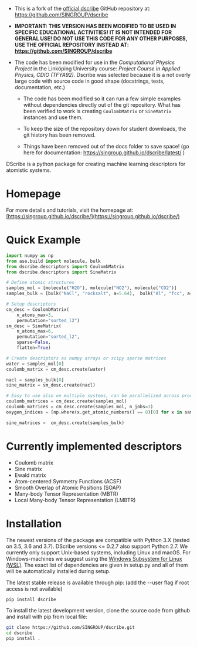 * This is a fork of the [official dscribe](https://singroup.github.io/dscribe/latest/) GitHub repository at: https://github.com/SINGROUP/dscribe

* **IMPORTANT: THIS VERSION HAS BEEN MODIFIED TO BE USED IN SPECIFIC EDUCATIONAL ACTIVITIES!
  IT IS NOT INTENDED FOR GENERAL USE! DO NOT USE THIS CODE FOR ANY OTHER PURPOSES,
  USE THE OFFICIAL REPOSITORY INSTEAD AT: https://github.com/SINGROUP/dscribe**

* The code has been modified for use in the *Computational Physics Project* in the Linköping University course: *Project Course in Applied Physics, CDIO (TFYA92)*.
  Dscribe was selected because it is a not overly large code with source code in good shape (docstrings, tests, documentation, etc.)

  - The code has been modified so it can run a few simple examples without dependencies directly out of the git repository.
    What has been verified to work is creating `CoulombMatrix` or `SineMatrix` instances and use them.

  - To keep the size of the repository down for student downloads, the git history has been removed.

  - Things have been removed out of the docs folder to save space! (go here for documentation: https://singroup.github.io/dscribe/latest/ )

DScribe is a python package for creating machine learning descriptors for
atomistic systems.

# Homepage
For more details and tutorials, visit the homepage at:
[https://singroup.github.io/dscribe/](https://singroup.github.io/dscribe/)

# Quick Example
```python
import numpy as np
from ase.build import molecule, bulk
from dscribe.descriptors import CoulombMatrix
from dscribe.descriptors import SineMatrix

# Define atomic structures
samples_mol = [molecule("H2O"), molecule("NO2"), molecule("CO2")]
samples_bulk = [bulk("NaCl", "rocksalt", a=5.64),  bulk("Al", "fcc", a=4.046)]

# Setup descriptors
cm_desc = CoulombMatrix(
    n_atoms_max=3,
    permutation="sorted_l2")
sm_desc = SineMatrix(
    n_atoms_max=6,
    permutation="sorted_l2",
    sparse=False,
    flatten=True)

# Create descriptors as numpy arrays or scipy sparse matrices
water = samples_mol[0]
coulomb_matrix = cm_desc.create(water)

nacl = samples_bulk[0]
sine_matrix = sm_desc.create(nacl)

# Easy to use also on multiple systems, can be parallelized across processes
coulomb_matrices = cm_desc.create(samples_mol)
coulomb_matrices = cm_desc.create(samples_mol, n_jobs=3)
oxygen_indices = [np.where(x.get_atomic_numbers() == 8)[0] for x in samples_mol]

sine_matrices =  cm_desc.create(samples_bulk)


```

# Currently implemented descriptors
 * Coulomb matrix
 * Sine matrix
 * Ewald matrix
 * Atom-centered Symmetry Functions (ACSF)
 * Smooth Overlap of Atomic Positions (SOAP)
 * Many-body Tensor Representation (MBTR)
 * Local Many-body Tensor Representation (LMBTR)

# Installation
The newest versions of the package are compatible with Python 3.X (tested on
3.5, 3.6 and 3.7). DScribe versions <= 0.2.7 also support Python 2.7. We
currently only support Unix-based systems, including Linux and macOS. For
Windows-machines we suggest using the [Windows Subsystem for Linux (WSL)](https://en.wikipedia.org/wiki/Windows_Subsystem_for_Linux).
The exact list of dependencies are given in setup.py and all of them will be
automatically installed during setup.

The latest stable release is available through pip: (add the -\-user flag if
root access is not available)

```sh
pip install dscribe
```

To install the latest development version, clone the source code from github
and install with pip from local file:

```sh
git clone https://github.com/SINGROUP/dscribe.git
cd dscribe
pip install .
```
